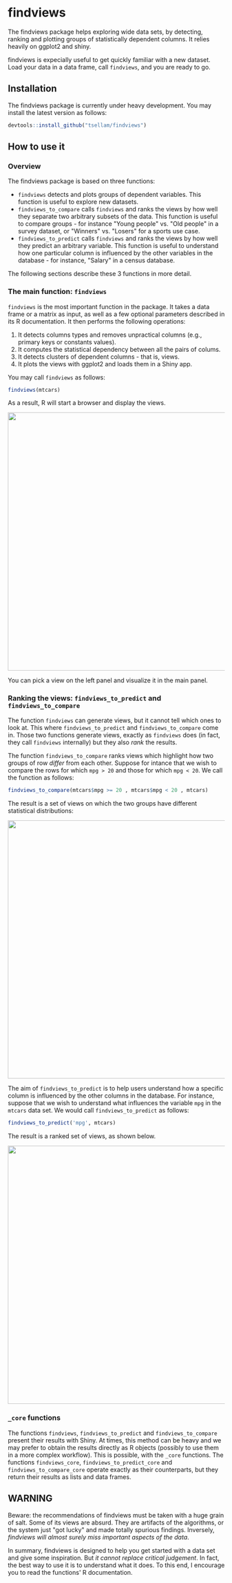 # findviews

The findviews package helps exploring wide data sets, by detecting, ranking and
plotting groups of statistically dependent columns. It relies heavily on
ggplot2 and shiny.

findviews is expecially useful to get quickly familiar with a new dataset. Load
your data in a data frame, call `findviews`, and you are ready to go.


## Installation

The findviews package is currently under heavy development. You may install the latest
version as follows:
```R
devtools::install_github("tsellam/findviews")
```

## How to use it

### Overview

The findviews package is based on three functions:

* `findviews` detects and plots groups of dependent variables. This function
   is useful to explore new datasets.
* `findviews_to_compare` calls `findviews` and ranks the views by how well
   they separate two arbitrary subsets of the data. This function is useful 
   to compare groups - for instance "Young people" vs. "Old  people" in a survey dataset, or
   "Winners" vs. "Losers" for a sports use case.
* `findviews_to_predict` calls `findviews` and ranks the views by how well
   they predict an arbitrary variable. This function is useful to understand
   how one particular column is influenced by the other variables in the
   database - for instance, "Salary" in a census database.

The following sections describe these 3 functions in more detail.

### The main function: `findviews`

`findviews` is the most important function in the package. It takes a data
frame or a matrix as input, as well as a few optional parameters described in
its R documentation. It then performs the following operations:

1. It detects columns types and removes unpractical columns (e.g., primary keys or constants values).
2. It computes the statistical dependency between all the pairs of colums.
3. It detects clusters of dependent columns - that is, views.
4. It plots the views with ggplot2 and loads them in a Shiny app.

You may call `findviews` as follows: 

```R
findviews(mtcars)
```

As a result, R will start a browser and display the views.
<p align="center">
<img src="screenshot-findviews.png" width="600">
</p>

You can pick a view on the left panel and visualize it in the main panel.


### Ranking the views: `findviews_to_predict` and `findviews_to_compare`

The function `findviews` can generate views, but it cannot tell which ones to
look at. This where `findviews_to_predict` and `findviews_to_compare` come in. 
Those two functions generate views, exactly as `findviews` does (in
fact, they call `findviews` internally) but they also *rank* the results.

The function `findviews_to_compare` ranks views which highlight how two groups
of row *differ* from each other. Suppose for intance that we wish to compare
the rows for which `mpg > 20` and those for which `mpg < 20`. We call the
function as follows:

```R
findviews_to_compare(mtcars$mpg >= 20 , mtcars$mpg < 20 , mtcars)
```

The result is a set of views on which the two groups have different statistical
distributions:
<p align="center">
<img src="screenshot-findviews_to_compare.png" width="600">
</p>


The aim of `findviews_to_predict` is to help users understand how a specific
column is influenced by the other columns in the database.  For instance,
suppose that we wish to understand what influences the variable `mpg` in the
`mtcars` data set. We would call `findviews_to_predict` as follows:

```R
findviews_to_predict('mpg', mtcars)
```

The result is a ranked set of views, as shown below.
<p align="center">
<img src="screenshot-findviews_to_predict.png" width="600">
</p>

### `_core` functions

The functions `findviews`, `findviews_to_predict` and `findviews_to_compare`
present their results with Shiny. At times, this method can be heavy and we may
prefer to obtain the results directly as R objects (possibly to use them in a
more complex workflow). This is possible, with the `_core` functions.  The
functions `findviews_core`, `findviews_to_predict_core` and
`findviews_to_compare_core` operate exactly as their counterparts, but they
return their results as lists and data frames.


## WARNING

Beware: the recommendations of findviews must be taken with a huge grain of
salt.  Some of its views are absurd. They are artifacts of the algorithms, or
the system just "got lucky" and made totally spurious findings. Inversely,
*findviews will almost surely miss important aspects of the data*.

In summary, findviews is designed to help you get started with a data set and
give some inspiration. But *it cannot replace critical judgement*. In
fact, the best way to use it is to understand what it does. To this end, I
encourage you to read the functions' R documentation.


